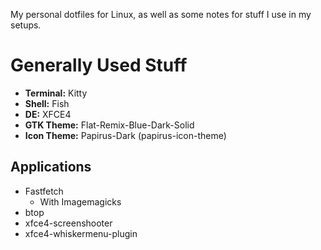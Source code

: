 My personal dotfiles for Linux, as well as some notes for stuff I use in my setups.

# Generally Used Stuff
* **Terminal:** Kitty
* **Shell:** Fish
* **DE:** XFCE4
* **GTK Theme:** Flat-Remix-Blue-Dark-Solid
* **Icon Theme:**  Papirus-Dark (papirus-icon-theme)

## Applications
* Fastfetch
   * With Imagemagicks
* btop
* xfce4-screenshooter
* xfce4-whiskermenu-plugin
